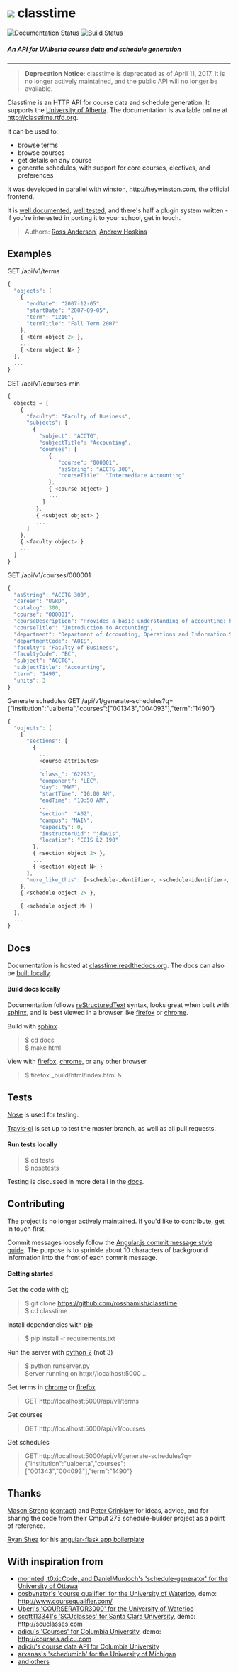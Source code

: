 ![](http://i.imgur.com/YS6rK5F.png) classtime
=========
[![Documentation Status](https://readthedocs.org/projects/classtime/badge/?version=latest)](https://readthedocs.org/projects/classtime/?badge=latest)
[![Build Status](https://travis-ci.org/rosshamish/classtime.svg)](https://travis-ci.org/rosshamish/classtime)

##### An API for UAlberta course data and schedule generation

<hr />

> **Deprecation Notice**: classtime is deprecated as of April 11, 2017. It is no longer actively maintained, and the public API will no longer be available.

Classtime is an HTTP API for course data and schedule generation. It supports the [University of Alberta](https://ualberta.ca). The documentation is available online at http://classtime.rtfd.org.

It can be used to:

* browse terms
* browse courses
* get details on any course
* generate schedules, with support for core courses, electives, and preferences

It was developed in parallel with [winston](https://github.com/ahoskins/winston), http://heywinston.com, the official frontend. 

It is [well documented](#docs), [well tested](#tests), and there's half a plugin system written - if you're interested in porting it to your school, get in touch.

> Authors: [Ross Anderson](https://github.com/rosshamish), [Andrew Hoskins](https://github.com/ahoskins)

Examples
--------

GET /api/v1/terms
```javascript
{
  "objects": [
    {
      "endDate": "2007-12-05",
      "startDate": "2007-09-05",
      "term": "1210",
      "termTitle": "Fall Term 2007"
    },
    { <term object 2> },
    ...
    { <term object N> }
  ],
  ...
}
```

GET /api/v1/courses-min
```javascript
{
  objects = [
    {
      "faculty": "Faculty of Business",
      "subjects": [
        {
          "subject": "ACCTG",
          "subjectTitle": "Accounting",
          "courses": [
             {
                "course": "000001",
                "asString": "ACCTG 300",
                "courseTitle": "Intermediate Accounting"
             },
             { <course object> }
             ...
           ]
         },
         { <subject object> }
         ...
      ]
    },
    { <faculty object> }
    ...
  ]
}
```

GET /api/v1/courses/000001
```javascript
{
  "asString": "ACCTG 300",
  "career": "UGRD",
  "catalog": 300,
  "course": "000001",
  "courseDescription": "Provides a basic understanding of accounting: how accounting numbers are generated, the meaning of accounting reports, and how to use accounting reports to make decisions. Note: Not open to students registered in the Faculty of Business. Not for credit in the Bachelor of Commerce Program.",
  "courseTitle": "Introduction to Accounting",
  "department": "Department of Accounting, Operations and Information Systems",
  "departmentCode": "AOIS",
  "faculty": "Faculty of Business",
  "facultyCode": "BC",
  "subject": "ACCTG",
  "subjectTitle": "Accounting",
  "term": "1490",
  "units": 3
}
```

Generate schedules
GET /api/v1/generate-schedules?q={"institution":"ualberta","courses":["001343","004093"],"term":"1490"}
```javascript
{
  "objects": [
    {
      "sections": [
        {
          ...
          <course attributes>
          ...
          "class_": "62293",
          "component": "LEC",
          "day": "MWF",
          "startTime": "10:00 AM",
          "endTime": "10:50 AM",
          ...
          "section": "A02",
          "campus": "MAIN",
          "capacity": 0,
          "instructorUid": "jdavis",
          "location": "CCIS L2 190"
        },
        { <section object 2> },
        ...
        { <section object N> }
      ],
      "more_like_this": [<schedule-identifier>, <schedule-identifier>, ..]
    },
    { <schedule object 2> },
    ...
    { <schedule object M> }
  ],
  ...
}
```

Docs
----

Documentation is hosted at [classtime.readthedocs.org](http://classtime.readthedocs.org). The docs can also be [built locally](#building-the-docs).

#### Build docs locally

Documentation follows [reStructuredText] syntax, looks great when built with [sphinx], and is best viewed in a browser like [firefox] or [chrome].

Build with [sphinx]
> $ cd docs  
> $ make html  

View with [firefox], [chrome], or any other browser
> $ firefox _build/html/index.html &

[git]: http://git-scm.com/book/en/v2/Getting-Started-Installing-Git
[python]: https://www.python.org/downloads/
[pip]: http://stackoverflow.com/questions/17271319/installing-pip-on-mac-os-x
[firefox]: https://www.mozilla.org/en-US/firefox/new/
[chrome]: http://www.google.com/chrome/
[reStructuredText]: http://docutils.sourceforge.net/docs/user/rst/quickref.html
[sphinx]: http://sphinx-doc.org/
[issue-new]: https://github.com/rosshamish/classtime/issues/new
[issue-list]: https://github.com/rosshamish/classtime/issues
[issue-activity]: https://github.com/rosshamish/classtime/issues?q=is%3Aissue+sort%3Aupdated-desc
[milestones]: https://github.com/rosshamish/classtime/milestones

Tests
-----

[Nose][nose] is used for testing.

[Travis-ci][travis-ci] is set up to test the master branch, as well as all pull requests.

#### Run tests locally

> $ cd tests  
> $ nosetests

Testing is discussed in more detail in the [docs](#docs).

[nose]: https://nose.readthedocs.org/en/latest/
[travis-ci]: https://travis-ci.org/rosshamish/classtime

Contributing
------------

The project is no longer actively maintained. If you'd like to contribute, get in touch first.

Commit messages loosely follow the [Angular.js commit message style guide][commit-style-guide].  The purpose is to sprinkle about 10 characters of background information into the front of each commit message.

[commit-style-guide]: https://docs.google.com/document/d/1QrDFcIiPjSLDn3EL15IJygNPiHORgU1_OOAqWjiDU5Y/edit?pli=1

#### Getting started

Get the code with [git]
> $ git clone https://github.com/rosshamish/classtime  
> $ cd classtime

Install dependencies with [pip]
> $ pip install -r requirements.txt

Run the server with [python 2][python] (not 3)
> $ python runserver.py  
> Server running on http://localhost:5000 ...

Get terms in [chrome] or [firefox]
> GET http://localhost:5000/api/v1/terms

Get courses
> GET http://localhost:5000/api/v1/courses

Get schedules
> GET http://localhost:5000/api/v1/generate-schedules?q={"institution":"ualberta","courses":["001343","004093"],"term":"1490"}

Thanks
------

[Mason Strong](https://github.com/codingHappiness) ([contact](mailto:mstrong@ualberta.ca)) and [Peter Crinklaw](http://blackacrebrewing.com/hey.swf) for ideas, advice, and for sharing the code from their Cmput 275 schedule-builder project as a point of reference.

[Ryan Shea](http://ryaneshea.com) for his [angular-flask app boilerplate](https://github.com/rxl/angular-flask)

With inspiration from
---------------------
- [morinted, t0xicCode, and DanielMurdoch's 'schedule-generator' for the University of Ottawa](https://github.com/morinted/schedule-generator)
- [cosbynator's 'course qualifier' for the University of Waterloo](https://github.com/cosbynator/Course-Qualifier), demo: http://www.coursequalifier.com/
- [Uberi's 'COURSERATOR3000' for the University of Waterloo](https://github.com/Uberi/COURSERATOR3000)
- [scott113341's 'SCUclasses' for Santa Clara University](https://github.com/scott113341/SCUclasses), demo: http://scuclasses.com
- [adicu's 'Courses' for Columbia University](https://github.com/adi-archive/Schedule-Builder), demo: http://courses.adicu.com
- [adiciu's course data API for Columbia University](https://github.com/adicu/data.adicu.com)
- [arxanas's 'schedumich' for the University of Michigan](https://github.com/arxanas/schedumich)
- [and others](https://github.com/search?o=desc&q=university+scheduling&ref=searchresults&s=stars&type=Repositories&utf8=%E2%9C%93)
